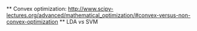 ** Convex optimization: <http://www.scipy-lectures.org/advanced/mathematical_optimization/#convex-versus-non-convex-optimization>
** LDA *vs* SVM
